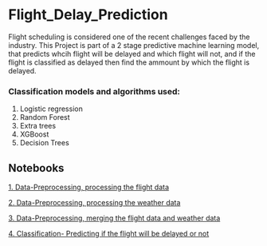 # Flight_Delay_Prediction
Flight scheduling is considered one of the recent challenges faced by the industry. This Project is part of a 2 stage predictive machine learning model, that predicts whcih flight will be delayed and which flight will not, and if the flight is classified as delayed then  find the ammount by which the flight is delayed.

### Classification models and algorithms used:
1. Logistic regression 
2. Random Forest
3. Extra trees
4. XGBoost
5. Decision Trees

## Notebooks 

[1. Data-Preprocessing, processing the flight data](https://github.com/GV-9wj/Flight_Delay_Prediction/blob/master/Datapreprocessing1_Flight_Data.ipynb)

[2. Data-Preprocessing, processing the weather data](https://github.com/GV-9wj/Flight_Delay_Prediction/blob/master/Datapreprocessing2_Weather_Data.ipynb)

[3. Data-Preprocessing, merging the flight data and weather data](https://github.com/GV-9wj/Flight_Delay_Prediction/blob/master/Datapreprocessing3_Merging_Data.ipynb)

[4. Classification- Predicting if the flight will be delayed or not](https://github.com/GV-9wj/Flight_Delay_Prediction/blob/master/Classification_Delayed_or_Not.ipynb)

